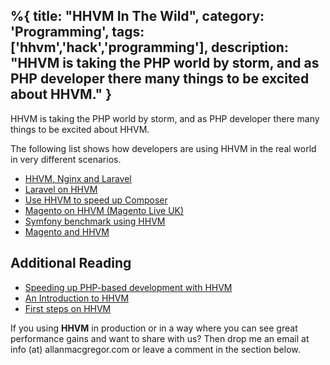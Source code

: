 %{
title: "HHVM In The Wild",
category: 'Programming',
tags: ['hhvm','hack','programming'],
description: "HHVM is taking the PHP world by storm, and as PHP developer there many things to be excited about HHVM."
}
---

HHVM is taking the PHP world by storm, and as PHP developer there many things to be excited about HHVM.

The following list shows how developers are using HHVM in the real world in very different scenarios.

- [HHVM, Nginx and Laravel](https://fideloper.com/hhvm-nginx-laravel)
- [Laravel on HHVM](https://dmiller.io/blog/2014/01/04/laravel-on-hhvm/)
- [Use HHVM to speed up Composer](https://markvaneijk.com/use-hhvm-to-speed-up-composer)
- [Magento on HHVM (Magento Live UK)](https://docs.google.com/presentation/d/18HIS06kjYjVR5Km9JiSu0iZcSIHlQIEP3C4--hFfcfE/edit?pli=1#slide=id.p16)
- [Symfony benchmark using HHVM](https://www.alexfu.it/2013/10/22/symfony-benchmark-on-hhvm.html)
- [Magento and HHVM](https://coderoncode.com/2014/02/17/magento-hhvm.html)

## Additional Reading

- [Speeding up PHP-based development with HHVM](https://www.facebook.com/notes/facebook-engineering/speeding-up-php-based-development-with-hiphop-vm/10151170460698920)
- [An Introduction to HHVM](https://coderoncode.com/2013/07/24/introduction-hhvm.html)
- [First steps on HHVM](https://coderoncode.com/2013/07/27/first-steps-on-hhvm.html)

If you using **HHVM** in production or in a way where you can see great performance gains and want to share with us? Then drop me an email at info (at) allanmacgregor.com or leave a comment in the section below.
